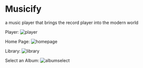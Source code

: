 # Musicify
a music player that brings the record player into the modern world


Player:
![player](https://github.com/rippedpants/Musicify/blob/master/screenshots/Player.jpg)

Home Page:
![homepage](https://github.com/rippedpants/Musicify/blob/master/screenshots/Home%20Screen.jpg)

Library:
![library](https://github.com/rippedpants/Musicify/blob/master/screenshots/Library.jpg)

Select an Album:
![albumselect](https://github.com/rippedpants/Musicify/blob/master/screenshots/Album%20Seletect.jpg)



